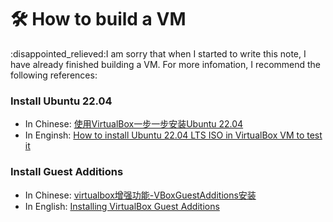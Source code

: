 # 🛠 How to build a VM

:disappointed\_relieved:I am sorry that when I started to write this note, I have already finished building a VM. For more infomation, I recommend the following references:

### Install Ubuntu 22.04

* In Chinese: [使用VirtualBox一步一步安装Ubuntu 22.04 ](https://blog.csdn.net/fx\_yzjy101/article/details/123921383)
* In Enginsh: [How to install Ubuntu 22.04 LTS ISO in VirtualBox VM to test it](https://linux.how2shout.com/how-to-install-ubuntu-22-04-lts-iso-in-virtualbox-vm-to-test-it/)

### Install **Guest Additions**

* In Chinese: [virtualbox增强功能-VBoxGuestAdditions安装](https://cloud.tencent.com/developer/article/2098161)
* In English: [Installing VirtualBox Guest Additions](https://support.huaweicloud.com/intl/en-us/bestpractice-ims/ims\_bp\_0010.html)
